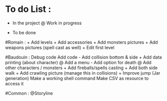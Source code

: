 To do List :
===

- In the project
@ Work in progress
+ To be done

#Romain :
	+ Add levels
	+ Add accessories
	+ Add monsters pictures
	+ Add weapons pictures (spell cast as well)
	+ Edit first level

#Baudouin :
	Debug code
	Add code
	- Add collision bottom & side
	+ Add data printing (about character)
	@ Add a menu
	- Add option for death
	@ Add other characters / monsters
	+ Add fireballs/spells casting
	+ Add both side walk
	+ Add crawling picture (manage this in collisions)
	+ Improve jump
	(Jar generation)
		Make a working shell command
		Make CSV as resource to access it

#Common :
	@Storyline
